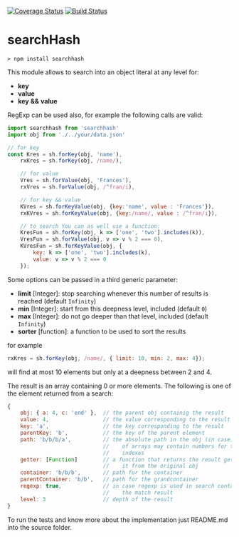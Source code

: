 [![Coverage Status](https://coveralls.io/repos/github/fedeghe/searchHash/badge.svg?branch=master)](https://coveralls.io/github/fedeghe/searchHash?branch=master)
[![Build Status](https://travis-ci.org/fedeghe/searchHash.svg?branch=master)](https://travis-ci.org/fedeghe/searchHash)

# searchHash  

```
> npm install searchhash
```

This module allows to search into an object literal at any level for:
- **key**
- **value**
- **key** **\&\&** **value**

RegExp can be used also, for example the following calls are valid: 

``` js
import searchhash from 'searchhash'
import obj from './../your/data.json'

// for key
const Kres = sh.forKey(obj, 'name'),
    rxKres = sh.forKey(obj, /name/),

    // for value
    Vres = sh.forValue(obj, 'Frances'),
    rxVres = sh.forValue(obj, /^fran/i),

    // for key && value
    KVres = sh.forKeyValue(obj, {key:'name', value : 'Frances'}),
    rxKVres = sh.forKeyValue(obj, {key:/name/, value : /^fran/i}),

    // to search You can as well use a function:
    KresFun = sh.forKey(obj, k => ['one', 'two'].includes(k)),
    VresFun = sh.forValue(obj, v => v % 2 === 0),
    KVresFun = sh.forKeyValue(obj, {
        key: k => ['one', 'two'].includes(k),
        value: v => v % 2 === 0
    });
``` 

Some options can be passed in a third generic parameter:

- **limit** [Integer]: stop searching whenever this number of results is reached (default `Infinity`)
- **min** [Integer]: start from this deepness level, included (default `0`)
- **max** [Integer]: do not go deeper than that level, included (default `Infinity`)
- **sorter** [function]: a function to be used to sort the results

for example  
``` js
rxKres = sh.forKey(obj, /name/, { limit: 10, min: 2, max: 4});
```
will find at most 10 elements but only at a deepness between 2 and 4.



The result is an array containing 0 or more elements. The following is one of the element returned from a  search:

``` js
{ 
    obj: { a: 4, c: 'end' },  // the parent obj containig the result
    value: 4,                 // the value corresponding to the result
    key: 'a',                 // the key corresponding to the result
    parentKey: 'b',           // the key of the parent element
    path: 'b/b/b/a',          // the absolute path in the obj (in case)
                              //    of arrays may contain numbers for the 
                              //    indexes
    getter: [Function]        // a function that returns the result getting
                              //    it from the original obj
    container: 'b/b/b',       // path for the container
    parentContainer: 'b/b',   // path for the grandcontainer
    regexp: true,             // in case regexp is used in search contains 
                              //    the match result
    level: 3                  // depth of the result
}
```

To run the tests and  know more about the implementation just README.md into the source folder.
